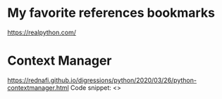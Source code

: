 # My favorite references bookmarks
https://realpython.com/

# Context Manager 
https://rednafi.github.io/digressions/python/2020/03/26/python-contextmanager.html
Code snippet: <>
